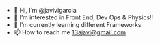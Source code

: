 - 👋 Hi, I’m @javivigarcia
- 👀 I’m interested in Front End, Dev Ops & Physics!!
- 🌱 I’m currently learning different Frameworks
- 📫 How to reach me 13ajavi@gmail.com 

<!---
javivigarcia/javivigarcia is a ✨ special ✨ repository because its `README.md` (this file) appears on your GitHub profile.
You can click the Preview link to take a look at your changes.
--->
